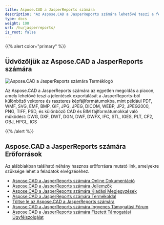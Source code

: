 ```yaml
---
title: Aspose.CAD a JasperReports számára
description: "Az Aspose.CAD a JasperReports számára lehetővé teszi a fejlesztők számára, hogy megnyissák, olvassák és feldolgozzák az AutoCAD DWG, DXF, DWT és egyéb CAD és BIM fájlformátumokat, mint például: DGN, DWF, DWFX, IFC, STL, IGES, PLT, CF2, OBJ, HPGL, IGS."
type: docs
weight: 100
url: /hu/jasperreports/
is_root: false
---
```


{{% alert color="primary" %}}

## **Üdvözöljük az Aspose.CAD a JasperReports számára**

![Aspose.CAD a JasperReports számára Terméklogó](/cad/_assets/home_3.png)

Az Aspose.CAD a JasperReports számára az egyetlen megoldás a piacon, amely lehetővé teszi a jelentések exportálását a JasperReports-ból különböző vektoros és raszteres képfájlformátumokba, mint például PDF, WMF, SVG, EMF, BMP, GIF, JPG, JPEG, DICOM, WEBP, JP2, JPEG2000, PNG, TIFF, PSD, és különböző CAD és BIM fájlformátumokkal való működést: DWG, DXF, DWT, DGN, DWF, DWFX, IFC, STL, IGES, PLT, CF2, OBJ, HPGL, IGS

{{% /alert %}}

## **Aspose.CAD a JasperReports számára Erőforrások**

Az alábbiakban található néhány hasznos erőforrásra mutató link, amelyekre szüksége lehet a feladatok elvégzéséhez.

- [Aspose.CAD a JasperReports számára Online Dokumentáció](/hu/cad/jasperreports/)
- [Aspose.CAD a JasperReports számára Jellemzők](/hu/cad/jasperreports/features-overview/)
- [Aspose.CAD a JasperReports számára Kiadási Megjegyzések](https://releases.aspose.com/cad/jasperreports/release-notes/)
- [Aspose.CAD a JasperReports számára Termékoldal](https://products.aspose.com/cad/jasperreports/)
- [Töltse le az Aspose.CAD a JasperReports számára](https://downloads.aspose.com/cad/jasperreports)
- [Aspose.CAD a JasperReports számára Ingyenes Támogatási Fórum](https://forum.aspose.com/c/cad/19)
- [Aspose.CAD a JasperReports számára Fizetett Támogatási Ügyfélszolgálat](https://helpdesk.aspose.com/)
